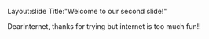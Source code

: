 Layout:slide
Title:"Welcome to our second slide!"


DearInternet, thanks for trying but internet is too much fun!! 
